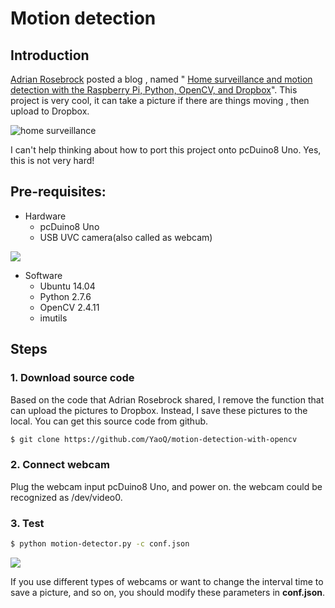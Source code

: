 # Motion detection

## Introduction
[Adrian Rosebrock][1] posted a blog , named " [Home surveillance and motion detection with the Raspberry Pi, Python, OpenCV, and Dropbox][2]". This project is very cool, it can take a picture if there are things moving , then upload to Dropbox.

![home surveillance](/images/pi_home_surveillance_animated.gif)

I can't help thinking about how to port this project onto pcDuino8 Uno. Yes, this is not very hard!

## Pre-requisites:
* Hardware
  - pcDuino8 Uno
  - USB UVC camera(also called as webcam)

![](/images/cam_p8.png)

* Software
  - Ubuntu 14.04
  - Python 2.7.6
  - OpenCV 2.4.11
  - imutils

## Steps
### 1. Download source code
Based on the code that Adrian Rosebrock shared, I remove the function that can upload the pictures to Dropbox. Instead, I save these pictures to the local.  You can get this source code from github.
```bash
$ git clone https://github.com/YaoQ/motion-detection-with-opencv
```
### 2. Connect webcam
Plug the webcam input pcDuino8 Uno, and power on.
the webcam could be recognized as /dev/video0.

### 3. Test
```bash
$ python motion-detector.py -c conf.json
```
![](/images/motion.png)

If you use different types of webcams or want to change the interval time to save a picture, and so on, you should modify these parameters in **conf.json**.

[1]:http://www.pyimagesearch.com/author/adrian/
[2]:http://www.pyimagesearch.com/2015/06/01/home-surveillance-and-motion-detection-with-the-raspberry-pi-python-and-opencv/
